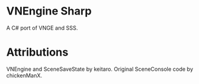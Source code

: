 # VNEngine Sharp
A C# port of VNGE and SSS.

# Attributions

VNEngine and SceneSaveState by keitaro.
Original SceneConsole code by chickenManX.
